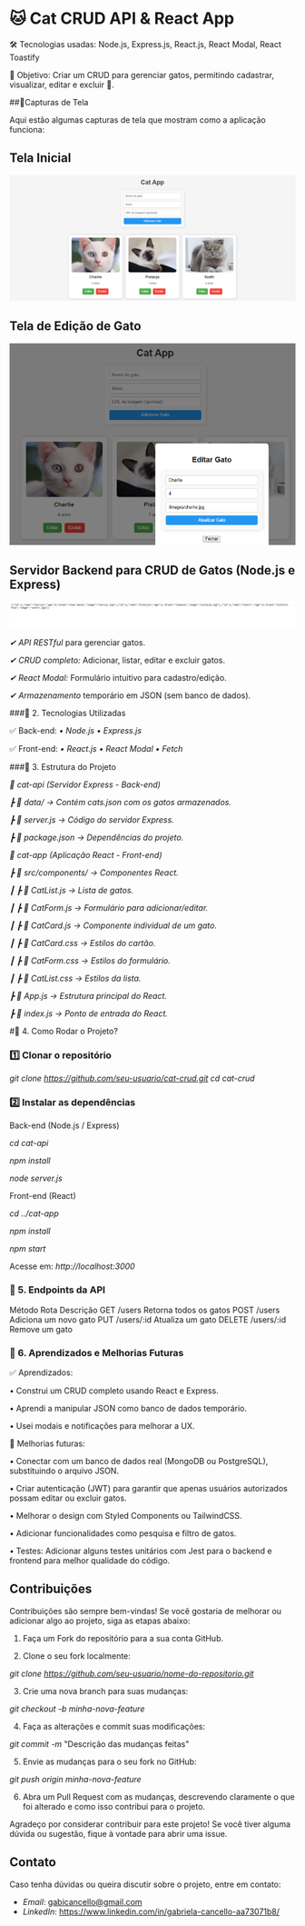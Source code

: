 # 🐱 Cat CRUD API & React App

🛠 Tecnologias usadas: Node.js, Express.js, React.js, React Modal, React Toastify

📌 Objetivo: Criar um CRUD para gerenciar gatos, permitindo cadastrar, visualizar, editar e excluir 🐾.

##📌Capturas de Tela

Aqui estão algumas capturas de tela que mostram como a aplicação funciona:

## Tela Inicial

![Tela inicial de CatApp](cat-app/public/images/cat-app-home.png)

## Tela de Edição de Gato

![Tela de Edição](cat-app/public/images/edit.png)

## Servidor Backend para CRUD de Gatos (Node.js e Express)

![Backend - API de Gatos](cat-app/public/images/backend-localhost4000.png)

*✔ API RESTful* para gerenciar gatos.

*✔ CRUD completo:* Adicionar, listar, editar e excluir gatos.

*✔ React Modal:* Formulário intuitivo para cadastro/edição.

*✔ Armazenamento* temporário em JSON (sem banco de dados).

###📌 2. Tecnologias Utilizadas

✅ Back-end:
*•	Node.js*
*•	Express.js*

✅ Front-end:
*•	React.js*
*•	React Modal*
*•	Fetch*

###📌 3. Estrutura do Projeto

*📂 cat-api (Servidor Express - Back-end)*

*┣ 📂 data/ → Contém cats.json com os gatos armazenados.*

*┣ 📄 server.js → Código do servidor Express.*

*┣ 📄 package.json → Dependências do projeto.*



*📂 cat-app (Aplicação React - Front-end)*

*┣ 📂 src/components/ → Componentes React.*

*┃ ┣ 📄 CatList.js → Lista de gatos.*

*┃ ┣ 📄 CatForm.js → Formulário para adicionar/editar.*

*┃ ┣ 📄 CatCard.js → Componente individual de um gato.*

*┃ ┣ 📄 CatCard.css → Estilos do cartão.*

*┃ ┣ 📄 CatForm.css → Estilos do formulário.*

*┃ ┣ 📄 CatList.css → Estilos da lista.*

*┣ 📄 App.js → Estrutura principal do React.*

*┣ 📄 index.js → Ponto de entrada do React.*

#📌 4. Como Rodar o Projeto?

### 1️⃣ Clonar o repositório

*git clone https://github.com/seu-usuario/cat-crud.git*
*cd cat-crud*

### 2️⃣ Instalar as dependências

Back-end (Node.js / Express)

*cd cat-api*

*npm install*

*node server.js*

Front-end (React)

*cd ../cat-app*

*npm install*

*npm start*

Acesse em: *http://localhost:3000* 

### 📌 5. Endpoints da API

Método	Rota	Descrição
GET	/users	Retorna todos os gatos
POST	/users	Adiciona um novo gato
PUT	/users/:id	Atualiza um gato
DELETE	/users/:id	Remove um gato

### 📌 6. Aprendizados e Melhorias Futuras

 ✅ Aprendizados:
 
• Construi um CRUD completo usando React e Express.

• Aprendi a manipular JSON como banco de dados temporário.

• Usei modais e notificações para melhorar a UX.

📌 Melhorias futuras:

• Conectar com um banco de dados real (MongoDB ou PostgreSQL), substituindo o arquivo JSON.

• Criar autenticação (JWT) para garantir que apenas usuários autorizados possam editar ou excluir gatos.

• Melhorar o design com Styled Components ou TailwindCSS.

• Adicionar funcionalidades como pesquisa e filtro de gatos.

• Testes: Adicionar alguns testes unitários com Jest para o backend e frontend para melhor qualidade do código.

 ## Contribuições

Contribuições são sempre bem-vindas! Se você gostaria de melhorar ou adicionar algo ao projeto, siga as etapas abaixo:

1. Faça um Fork do repositório para a sua conta GitHub.
 
2. Clone o seu fork localmente:

*git clone https://github.com/seu-usuario/nome-do-repositorio.git*

3. Crie uma nova branch para suas mudanças:

*git checkout -b minha-nova-feature*

4. Faça as alterações e commit suas modificações:

*git commit -m* "Descrição das mudanças feitas"

5. Envie as mudanças para o seu fork no GitHub:

*git push origin minha-nova-feature*

6. Abra um Pull Request com as mudanças, descrevendo claramente o que foi alterado e como isso contribui para o projeto.

Agradeço por considerar contribuir para este projeto! Se você tiver alguma dúvida ou sugestão, fique à vontade para abrir uma issue.

 ## Contato

Caso tenha dúvidas ou queira discutir sobre o projeto, entre em contato:

- *Email*: gabicancello@gmail.com
- *LinkedIn*: https://www.linkedin.com/in/gabriela-cancello-aa73071b8/
 
